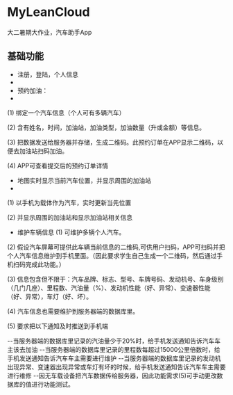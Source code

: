 # MyLeanCloud

大二暑期大作业，汽车助手App

## 基础功能

-	注册，登陆，个人信息
-	
-	预约加油：
-	
(1)	绑定一个汽车信息（个人可有多辆汽车）

(2)	含有姓名，时间，加油站，加油类型，加油数量（升或金额）等信息。

(3)	把数据发送给服务器并存储，生成二维码。此预约订单在APP显示二维码，以便去加油站扫码加油。

(4)	APP可查看提交后的预约订单详情

-	地图实时显示当前汽车位置，并显示周围的加油站
-	
(1)	以手机为载体作为汽车，实时更新当先位置

(2)	并显示周围的加油站和显示加油站相关信息

-	维护车辆信息
(1)	可维护多辆个人汽车。

(2)	假设汽车屏幕可提供此车辆当前信息的二维码,可供用户扫码，APP可扫码并把个人汽车信息维护到手机里面。（因此要求学生自己生成一个二维码，然后通过手机扫码完成此功能。）

(3)	信息包含但不限于：汽车品牌、标志、型号、车牌号码、发动机号、车身级别（几门几座）、里程数、汽油量（%）、发动机性能（好、异常）、变速器性能（好、异常），车灯（好、坏）。

(4)	汽车信息也需要维护到服务器端的数据库里。

(5)	要求把以下通知及时推送到手机端

--当服务器端的数据库里记录的汽油量少于20%时，给手机发送通知告诉汽车车主该去加油
--当服务器端的数据库里记录的里程数每超过15000公里倍数时，给手机发送通知告诉汽车车主需要进行维护
--当服务器端的数据库里记录的发动机出现异常、变速器出现异常或车灯有坏的时候，给手机发送通知告诉汽车车主需要进行维修
--因无车载设备把汽车数据传给服务器，因此功能需求(5)可手动更改数据库的值进行功能测试。

